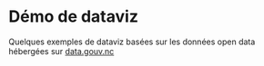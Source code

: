 # Démo de dataviz

Quelques exemples de dataviz basées sur les données open data hébergées sur [data.gouv.nc](https://data.gouv.nc)

```{tableofcontents}
```
